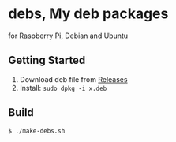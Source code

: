 debs, My deb packages
=======================

for Raspberry Pi, Debian and Ubuntu

Getting Started
---------------

1. Download deb file from [Releases](https://github.com/GutenYe/debs/releases)
2. Install: `sudo dpkg -i x.deb`


Build
-----

	$ ./make-debs.sh
